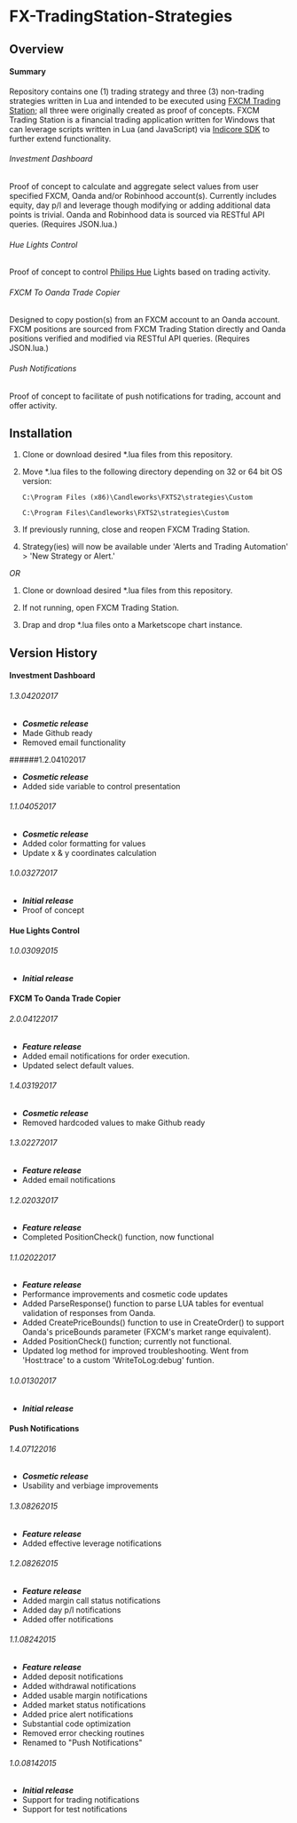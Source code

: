 # FX-TradingStation-Strategies

## Overview
#### Summary
Repository contains one (1) trading strategy and three (3) non-trading strategies written in Lua and intended to be executed using [FXCM Trading Station](https://www.fxcm.com/uk/platforms/trading-station/innovative-platform/); all three were originally created as proof of concepts. FXCM Trading Station is a financial trading application written for Windows that can leverage scripts written in Lua (and JavaScript) via [Indicore SDK](http://www.fxcodebase.com/bin/products/IndicoreSDK/3.3.0/help/Lua/web-content.html) to further extend functionality.

###### Investment Dashboard
Proof of concept to calculate and aggregate select values from user specified FXCM, Oanda and/or Robinhood account(s). Currently includes equity, day p/l and leverage though modifying or adding additional data points is trivial.  Oanda and Robinhood data is sourced via RESTful API queries.  (Requires JSON.lua.)

###### Hue Lights Control
Proof of concept to control [Philips Hue](http://www2.meethue.com/en-us/) Lights based on trading activity.

###### FXCM To Oanda Trade Copier
Designed to copy postion(s) from an FXCM account to an Oanda account.  FXCM positions are sourced from FXCM Trading Station directly and Oanda positions verified and modified via RESTful API queries.  (Requires JSON.lua.)

###### Push Notifications
Proof of concept to facilitate of push notifications for trading, account and offer activity.

## **Installation**
1. Clone or download desired *.lua files from this repository.

2. Move *.lua files to the following directory depending on 32 or 64 bit OS version:

	`C:\Program Files (x86)\Candleworks\FXTS2\strategies\Custom`

	`C:\Program Files\Candleworks\FXTS2\strategies\Custom`

3. If previously running, close and reopen FXCM Trading Station.

4. Strategy(ies) will now be available under 'Alerts and Trading Automation' > 'New Strategy or Alert.'

*OR*

1. Clone or download desired *.lua files from this repository.

2. If not running, open FXCM Trading Station.

3. Drap and drop *.lua files onto a Marketscope chart instance.

## Version History
#### Investment Dashboard
###### 1.3.04202017
- ***Cosmetic release***
- Made Github ready
- Removed email functionality

######1.2.04102017
- ***Cosmetic release***
- Added side variable to control presentation

###### 1.1.04052017
- ***Cosmetic release***
- Added color formatting for values
- Update x & y coordinates calculation

###### 1.0.03272017
- ***Initial release***
- Proof of concept

#### Hue Lights Control
###### 1.0.03092015
- ***Initial release***

#### FXCM To Oanda Trade Copier
###### 2.0.04122017
- ***Feature release***
- Added email notifications for order execution.
- Updated select default values.

###### 1.4.03192017
- ***Cosmetic release***
- Removed hardcoded values to make Github ready

###### 1.3.02272017
- ***Feature release***
- Added email notifications

###### 1.2.02032017
- ***Feature release***
- Completed PositionCheck() function, now functional

###### 1.1.02022017
- ***Feature release***
- Performance improvements and cosmetic code updates
- Added ParseResponse() function to parse LUA tables for eventual validation of responses from Oanda.
- Added CreatePriceBounds() function to use in CreateOrder() to support Oanda's priceBounds parameter (FXCM's market range equivalent).
- Added PositionCheck() function; currently not functional.
- Updated log method for improved troubleshooting.  Went from 'Host:trace' to a custom 'WriteToLog:debug' funtion.

###### 1.0.01302017
- ***Initial release***

#### Push Notifications        
###### 1.4.07122016
- ***Cosmetic release***
- Usability and verbiage improvements

###### 1.3.08262015
- ***Feature release***
- Added effective leverage notifications 

###### 1.2.08262015
- ***Feature release***
- Added margin call status notifications
- Added day p/l notifications
- Added offer notifications

###### 1.1.08242015
- ***Feature release***
- Added deposit notifications
- Added withdrawal notifications
- Added usable margin notifications
- Added market status notifications
- Added price alert notifications
- Substantial code optimization
- Removed error checking routines
- Renamed to "Push Notifications"

###### 1.0.08142015
- ***Initial release***
- Support for trading notifications
- Support for test notifications